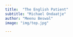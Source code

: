 ```yaml
---
title:  "The English Patient"
subtitle: "Michael Ondaatje"
author: "Meenu Beswal"
image: "img/tep.jpg"

---
```


